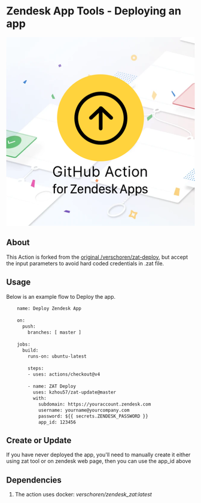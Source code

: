 # Zendesk App Tools - Deploying an app
![](logo.png)


## About
This Action is forked from the [original /verschoren/zat-deploy](https://github.com/verschoren/zat-deploy), but accept the input parameters to avoid hard coded credentials in .zat file. 

## Usage
Below is an example flow to Deploy the app.
```
    name: Deploy Zendesk App

    on:
      push:
        branches: [ master ]

    jobs:
      build:
        runs-on: ubuntu-latest

        steps:
        - uses: actions/checkout@v4

        - name: ZAT Deploy
          uses: kzhou57/zat-update@master
          with:
            subdomain: https://youraccount.zendesk.com
            username: yourname@yourcompany.com
            password: ${{ secrets.ZENDESK_PASSWORD }}
            app_id: 123456
```

## Create or Update
If you have never deployed the app, you'll need to manually create it either using zat tool or on zendesk web page, then you can use the app_id above

## Dependencies
1. The action uses docker: *verschoren/zendesk_zat:latest*
